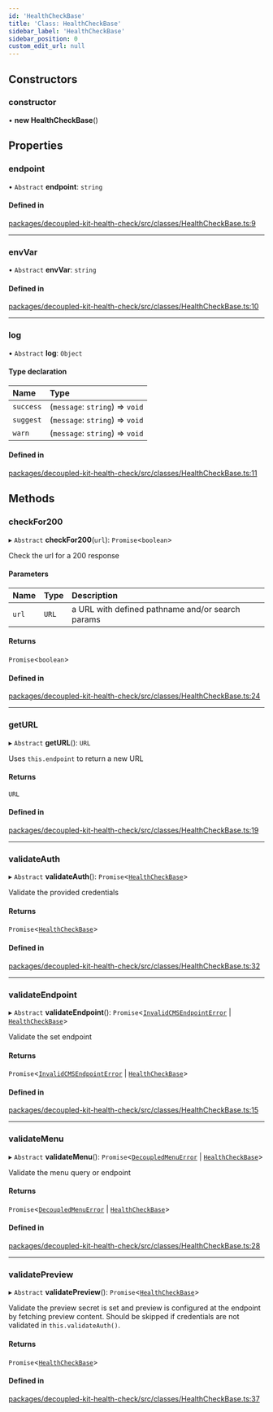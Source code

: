 ```yaml
---
id: 'HealthCheckBase'
title: 'Class: HealthCheckBase'
sidebar_label: 'HealthCheckBase'
sidebar_position: 0
custom_edit_url: null
---
```


## Constructors

### constructor

• **new HealthCheckBase**()

## Properties

### endpoint

• `Abstract` **endpoint**: `string`

#### Defined in

[packages/decoupled-kit-health-check/src/classes/HealthCheckBase.ts:9](https://github.com/pantheon-systems/decoupled-kit-js/blob/c3dc8b3da/packages/decoupled-kit-health-check/src/classes/HealthCheckBase.ts#L9)

---

### envVar

• `Abstract` **envVar**: `string`

#### Defined in

[packages/decoupled-kit-health-check/src/classes/HealthCheckBase.ts:10](https://github.com/pantheon-systems/decoupled-kit-js/blob/c3dc8b3da/packages/decoupled-kit-health-check/src/classes/HealthCheckBase.ts#L10)

---

### log

• `Abstract` **log**: `Object`

#### Type declaration

| Name      | Type                            |
| :-------- | :------------------------------ |
| `success` | (`message`: `string`) => `void` |
| `suggest` | (`message`: `string`) => `void` |
| `warn`    | (`message`: `string`) => `void` |

#### Defined in

[packages/decoupled-kit-health-check/src/classes/HealthCheckBase.ts:11](https://github.com/pantheon-systems/decoupled-kit-js/blob/c3dc8b3da/packages/decoupled-kit-health-check/src/classes/HealthCheckBase.ts#L11)

## Methods

### checkFor200

▸ `Abstract` **checkFor200**(`url`): `Promise`<`boolean`\>

Check the url for a 200 response

#### Parameters

| Name  | Type  | Description                                      |
| :---- | :---- | :----------------------------------------------- |
| `url` | `URL` | a URL with defined pathname and/or search params |

#### Returns

`Promise`<`boolean`\>

#### Defined in

[packages/decoupled-kit-health-check/src/classes/HealthCheckBase.ts:24](https://github.com/pantheon-systems/decoupled-kit-js/blob/c3dc8b3da/packages/decoupled-kit-health-check/src/classes/HealthCheckBase.ts#L24)

---

### getURL

▸ `Abstract` **getURL**(): `URL`

Uses `this.endpoint` to return a new URL

#### Returns

`URL`

#### Defined in

[packages/decoupled-kit-health-check/src/classes/HealthCheckBase.ts:19](https://github.com/pantheon-systems/decoupled-kit-js/blob/c3dc8b3da/packages/decoupled-kit-health-check/src/classes/HealthCheckBase.ts#L19)

---

### validateAuth

▸ `Abstract` **validateAuth**():
`Promise`<[`HealthCheckBase`](HealthCheckBase.md)\>

Validate the provided credentials

#### Returns

`Promise`<[`HealthCheckBase`](HealthCheckBase.md)\>

#### Defined in

[packages/decoupled-kit-health-check/src/classes/HealthCheckBase.ts:32](https://github.com/pantheon-systems/decoupled-kit-js/blob/c3dc8b3da/packages/decoupled-kit-health-check/src/classes/HealthCheckBase.ts#L32)

---

### validateEndpoint

▸ `Abstract` **validateEndpoint**():
`Promise`<[`InvalidCMSEndpointError`](InvalidCMSEndpointError.md) \|
[`HealthCheckBase`](HealthCheckBase.md)\>

Validate the set endpoint

#### Returns

`Promise`<[`InvalidCMSEndpointError`](InvalidCMSEndpointError.md) \|
[`HealthCheckBase`](HealthCheckBase.md)\>

#### Defined in

[packages/decoupled-kit-health-check/src/classes/HealthCheckBase.ts:15](https://github.com/pantheon-systems/decoupled-kit-js/blob/c3dc8b3da/packages/decoupled-kit-health-check/src/classes/HealthCheckBase.ts#L15)

---

### validateMenu

▸ `Abstract` **validateMenu**():
`Promise`<[`DecoupledMenuError`](DecoupledMenuError.md) \|
[`HealthCheckBase`](HealthCheckBase.md)\>

Validate the menu query or endpoint

#### Returns

`Promise`<[`DecoupledMenuError`](DecoupledMenuError.md) \|
[`HealthCheckBase`](HealthCheckBase.md)\>

#### Defined in

[packages/decoupled-kit-health-check/src/classes/HealthCheckBase.ts:28](https://github.com/pantheon-systems/decoupled-kit-js/blob/c3dc8b3da/packages/decoupled-kit-health-check/src/classes/HealthCheckBase.ts#L28)

---

### validatePreview

▸ `Abstract` **validatePreview**():
`Promise`<[`HealthCheckBase`](HealthCheckBase.md)\>

Validate the preview secret is set and preview is configured at the endpoint by
fetching preview content. Should be skipped if credentials are not validated in
`this.validateAuth()`.

#### Returns

`Promise`<[`HealthCheckBase`](HealthCheckBase.md)\>

#### Defined in

[packages/decoupled-kit-health-check/src/classes/HealthCheckBase.ts:37](https://github.com/pantheon-systems/decoupled-kit-js/blob/c3dc8b3da/packages/decoupled-kit-health-check/src/classes/HealthCheckBase.ts#L37)
